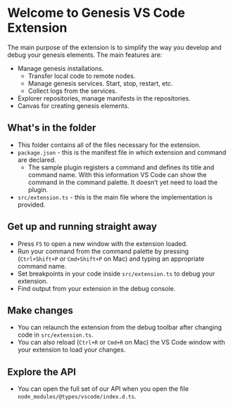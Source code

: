 # Welcome to Genesis VS Code Extension

The main purpose of the extension is to simplify the way you develop and debug your genesis elements.
The main features are:
- Manage genesis installations.
  - Transfer local code to remote nodes.
  - Manage genesis services. Start, stop, restart, etc.
  - Collect logs from the services.
- Explorer repositories, manage manifests in the repositories.
- Canvas for creating genesis elements.
  

## What's in the folder

* This folder contains all of the files necessary for the extension.
* `package.json` - this is the manifest file in which extension and command are declared.
  * The sample plugin registers a command and defines its title and command name. With this information VS Code can show the command in the command palette. It doesn’t yet need to load the plugin.
* `src/extension.ts` - this is the main file where the implementation is provided.

## Get up and running straight away

* Press `F5` to open a new window with the extension loaded.
* Run your command from the command palette by pressing (`Ctrl+Shift+P` or `Cmd+Shift+P` on Mac) and typing an appropriate command name.
* Set breakpoints in your code inside `src/extension.ts` to debug your extension.
* Find output from your extension in the debug console.

## Make changes

* You can relaunch the extension from the debug toolbar after changing code in `src/extension.ts`.
* You can also reload (`Ctrl+R` or `Cmd+R` on Mac) the VS Code window with your extension to load your changes.

## Explore the API

* You can open the full set of our API when you open the file `node_modules/@types/vscode/index.d.ts`.
